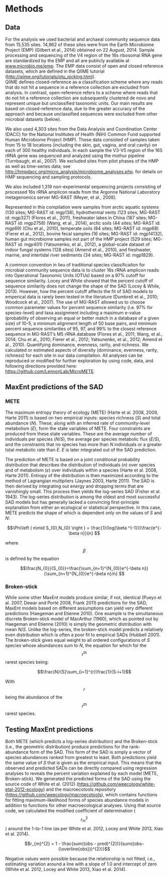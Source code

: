 # Methods

## Data
For the analysis we used bacterial and archaeal community sequence data from 15,535 sites.  14,962 of these sites were from the Earth Microbiome Project (EMP) (Gilbert et al., 2014) obtained on 22 August, 2014. Sample processing and sequencing of the V4 region of the 16s ribosomal RNA gene are standardized by the EMP and all are publicly available at www.microbio.me/emp. The EMP data consist of open and closed reference datasets, which are defined in the QIIME tutorial (http://qiime.org/tutorials/otu_picking.html).  
QIIME defines closed-reference as a classification scheme where any reads that do not hit a sequence in a reference collection are excluded from analysis. In contrast, open-reference refers to a scheme where reads that do not hit a reference collection are subsequently clustered de novo and represent unique but unclassified taxonomic units. Our main results are based on closed-reference data, due to the greater accuracy of the approach and because unclassified sequences were excluded from other microbial datasets (below).	
We also used 4,303 sites from the Data Analysis and Coordination Center (DACC) for the National Institutes of Health (NIH) Common Fund supported Human Microbiome Project (HMP). These data consisted of samples taken from 15 to 18 locations (including the skin, gut, vagina, and oral cavity) on each of 300 healthy individuals. 
In each sample the V3-V5 region of the 16S rRNA gene was sequenced and analyzed using the mothur pipeline (Turnbaugh, et al., 2007). We excluded sites from pilot phases of the HMP as well as time-series data; see http://hmpdacc.org/micro_analysis/microbiome_analyses.php. for details on HMP sequencing and sampling protocols.

We also included 1,319 non-experimental sequencing projects consisting of processed 16s rRNA amplicon reads from the Argonne National Laboratory metagenomics server MG-RAST (Meyer, et al., 2008).  

Represented in this compilation were samples from arctic aquatic systems (130 sites; MG-RAST id: mgp138), hydrothermal vents (123 sites; MG-RAST id: mgp327) (Flores et al., 2011), freshwater lakes in China (187 sites; MG-RAST id: mgp2758) (Wang, et al., 2014), arctic soils (44 sites; MG-RAST id: mgp69) (Chu et al., 2010), temperate soils (84 sites; MG-RAST id: mgp68) (Fierer et al., 2012), bovine fecal samples (16 sites; MG-RAST id: mgp14132), human gut microbiome samples not part of the HMP project (529 sites; MG-RAST id: mgp401) (Yatsunenko, et al., 2012), a global-scale dataset of indoor fungal systems (128 sites) (Amend et al., 2010), and freshwater, marine, and intertidal river sediments (34 sites; MG-RAST id: mgp1829). 


A common convention in lieu of traditional species classificaiton for microbial community sequence data is to cluster 16s rRNA amplicon reads into Operational Taxonomic Units (OTUs) based on a 97% cutoff for sequence similarity. Locey and White showed that the percent cutoff of sequence similarity does not change the shape of the SAD (Locey & While, 2013). However, how the percent cutoff affects the fit of SAD models to emperical data is rarely been tested in the literature (Dumbrell et al., 2010; Woodcock et al., 2007). The use of MG-RAST allowed us to choose common parameter values for percent sequence similarity (i.e. 97% for species-level) and taxa assignment including a maximum e-value (probability of observing an equal or better match in a database of a given size) of 10-5, a minimum alignment length of 50 base pairs, and minimum percent sequence similarities of 95, 97, and 99% to the closest reference sequence in MG-RAST’s M5 rRNA database (Flores et al., 2011; Wang, et al., 2014; Chu et al., 2010; Fierer et al., 2012; Yatsunenko, et al., 2012; Amend et al., 2010). Quantifying dominance, evenness, rarity, and richness. We calculated or estimated aspects of diversity (dominance, evenness, rarity, richness) for each site in our data compilation. All analyses can be reproduced or modified for further exploration by using code, data, and following directions provided here: https://github.com/LennonLab/MicroMETE.  

## MaxEnt predictions of the SAD
### METE
The maximum entropy theory of ecology (METE) (Harte et al. 2008, 2009, Harte 2011) is based on two empirical inputs: species richness (*S*) and total abundance (*N*). These, along with an inferred rate of community-level metabolism (*E*), form the state variables of METE. Four constraints are produced from these state variables. These are the average number of individuals per species (*N*/*S*), the average per species metabolic flux (*E*/*S*), and the constraints that no species has more than *N* individuals or a greater total metabolic rate than *E*. *E* is later integrated out of the SAD prediction.  

The prediction of METE is based on a joint conditional probability distribution that describes the distribution of individuals (*n*) over species and of metabolism (*ε*) over individuals within a species (Harte et al. 2008, Harte 2011). Entropy of the distribution is then maximized according to the method of Lagrangian multipliers (Jaynes 2003, Harte 2011). The SAD is then derived by integrating out energy and dropping terms that are vanishingly small. This process then yields the log-series SAD (Fisher et al. 1943). The log-series distribution is among the oldest and most successful SAD models but has generally lacked a convincing first-principle explanation from either an ecological or statistical perspective. In this case, METE predicts the shape of which is dependent only on the values of *S* and *N*:

$$\Phi\left ( n\mid S_{0},N_{0} \right ) = \frac{1}{log(\beta ^{-1})}\frac{e^{-\beta n}}{n}
$$

where $$\beta$$ is defined by the equation 

$$\frac{N_{0}}{S_{0}}=\frac{\sum_{n=1}^{N_{0}}e^{-\beta n}}{\sum_{n=1}^{N_{0}}e^{-\beta n}/n}
$$

### Broken-stick 
 While some other MaxEnt models produce similar, if not, identical (Pueyo et al. 2007, Dewar and Porté 2008, Frank 2011) predictions for the SAD, MaxEnt models based on different assumptions can yield very different predictions (Haegeman and Etienne 2010). One example is the simultaneous discrete Broken-stick model of MacArthur (1960), which as pointed out by Haegeman and Etienne (2010) is simply the geometric distribution with mean *N*/*S*. Unlike the log-series, the broken-stick model predicts a relatively even distribution which is often a poor fit to empirical SADs (Hubbell 2001). The broken-stick gives equal weight to all ordered configurations of *S* species whose abundances sum to *N*, the equation for which for the $$r^{th}$$ rarest species being:

$$\frac{N}{S}\sum_{i=1}^{r}\frac{1}{S-i+1}$$

With $$r$$ being the abundance of the $$r^{th}$$
rarest species. 

## Testing MaxEnt predictions
Both METE (which predicts a log-series distribution) and the Broken-stick (i.e., the geometric distribution) produce predictions for the rank-abundance form of the SAD. This form of the SAD is simply a vector of species abundances ranked from greatest to least. Both predictions yield the same value of *S* that is given as the empirical input. This means that the observed and predicted SADs can be directly compared using regression analyses to reveals the percent variation explained by each model (METE, Broken-stick). We generated the predicted forms of the SAD using the source code of White et al. (2012) (https://github.com/weecology/white-etal-2012-ecology) and the macroecotools repository (https://github.com/weecology/macroecotools), which contains functions for fitting maximum-likelihood forms of species abundance models in addition to functions for other macroecological analyses. Using that source code, we calculated the modified coefficient of determination ($$r_{m}^{2}$$) around the 1-to-1 line (as per White et al. 2012, Locey and White 2013, Xiao et al. 2014).

$$r_{m}^{2} = 1 - \frac{sum((obs - pred)^{2})}{sum((obs-(\overline{obs}))^{2})}$$

Negative values were possible because the relationship is not fitted, i.e., estimating variation around a line with a slope of 1.0 and intercept of zero (White et al. 2012, Locey and White 2013, Xiao et al. 2014).